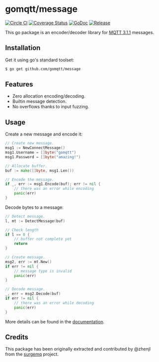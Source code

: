 # gomqtt/message

[![Circle CI](https://img.shields.io/circleci/project/gomqtt/message.svg)](https://circleci.com/gh/gomqtt/message)
[![Coverage Status](https://coveralls.io/repos/gomqtt/message/badge.svg?branch=master&service=github)](https://coveralls.io/github/gomqtt/message?branch=master)
[![GoDoc](https://godoc.org/github.com/gomqtt/message?status.svg)](http://godoc.org/github.com/gomqtt/message)
[![Release](https://img.shields.io/github/release/gomqtt/message.svg)](https://github.com/gomqtt/message/releases)

This go package is an encoder/decoder library for [MQTT 3.1.1](http://docs.oasis-open.org/mqtt/mqtt/v3.1.1/) messages.

## Installation

Get it using go's standard toolset:

```bash
$ go get github.com/gomqtt/message
```

## Features

- Zero allocation encoding/decoding.
- Builtin message detection.
- No overflows thanks to input fuzzing.

## Usage

Create a new message and encode it:

```go
// Create new message.
msg1 := NewConnectMessage()
msg1.Username = []byte("gomqtt")
msg1.Password = []byte("amazing!")

// Allocate buffer.
buf := make([]byte, msg1.Len())

// Encode the message.
if _, err := msg1.Encode(buf); err != nil {
    // there was an error while encoding
    panic(err)
}
```

Decode bytes to a message:

```go
// Detect message.
l, mt := DetectMessage(buf)

// Check length
if l == 0 {
    // buffer not complete yet
    return
}

// Create message.
msg2, err := mt.New()
if err != nil {
    // message type is invalid
    panic(err)
}

// Decode message.
_, err = msg2.Decode(buf)
if err != nil {
    // there was an error while decoding
    panic(err)
}
```

More details can be found in the [documentation](http://godoc.org/github.com/gomqtt/message).

## Credits

This package has been originally extracted and contributed by @zhenjl from the
[surgemq](https://github.com/surgemq/surgemq) project.
